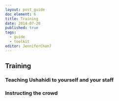 ```yaml
---
layout: post_guide
doc_element: 6
title: Training
date: 2014-07-20
published: true
tags:
  - guide
  - toolkit
editor: JenniferChan7
---
```


## Training

### Teaching Ushahidi to yourself and your staff

### Instructing the crowd

